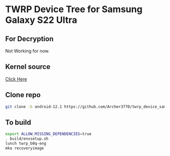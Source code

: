 # TWRP Device Tree for Samsung Galaxy S22 Ultra

## For Decryption
Not Working for now.

## Kernel source
[Click Here](https://github.com/edward0181/android_kernel_samsung_sm8450)

## Clone repo
```bash 
git clone -b android-12.1 https://github.com/Archer3770/twrp_device_samsung_b0q device/samsung/b0q
```

## To build 
```bash
export ALLOW_MISSING_DEPENDENCIES=true
. build/envsetup.sh
lunch twrp_b0q-eng
mka recoveryimage
```
